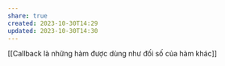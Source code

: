 ```yaml
---
share: true
created: 2023-10-30T14:29
updated: 2023-10-30T14:30
---
```

[[Callback là những hàm được dùng như đối số của hàm khác]]
